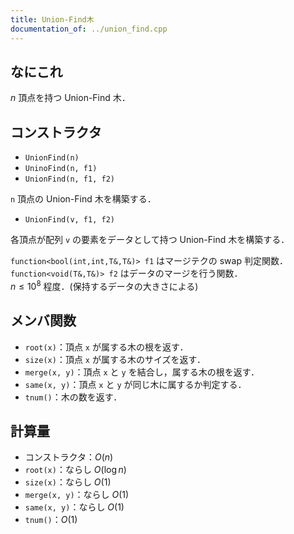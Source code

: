```yaml
---
title: Union-Find木
documentation_of: ../union_find.cpp
---
```


## なにこれ
$n$ 頂点を持つ Union-Find 木．

## コンストラクタ
- `UnionFind(n)`
- `UninoFind(n, f1)`
- `UnionFind(n, f1, f2)`

`n` 頂点の Union-Find 木を構築する．

- `UnionFind(v, f1, f2)`

各頂点が配列 `v` の要素をデータとして持つ Union-Find 木を構築する．

`function<bool(int,int,T&,T&)> f1` はマージテクの swap 判定関数．  
`function<void(T&,T&)> f2` はデータのマージを行う関数．  
$n \leq 10^8$ 程度．(保持するデータの大きさによる)

## メンバ関数
- `root(x)`：頂点 `x` が属する木の根を返す．
- `size(x)`：頂点 `x` が属する木のサイズを返す．
- `merge(x, y)`：頂点 `x` と `y` を結合し，属する木の根を返す．
- `same(x, y)`：頂点 `x` と `y` が同じ木に属するか判定する．
- `tnum()`：木の数を返す．

## 計算量
- コンストラクタ：$O(n)$
- `root(x)`：ならし $O(\log n)$
- `size(x)`：ならし $O(1)$
- `merge(x, y)`：ならし $O(1)$
- `same(x, y)`：ならし $O(1)$
- `tnum()`：$O(1)$
